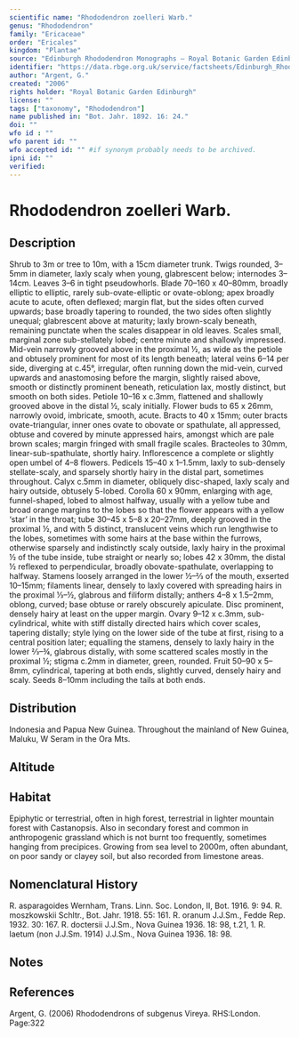 ```yaml
---
scientific name: "Rhododendron zoelleri Warb."
genus: "Rhododendron"
family: "Ericaceae"
order: "Ericales"
kingdom: "Plantae"
source: "Edinburgh Rhododendron Monographs – Royal Botanic Garden Edinburgh"
identifier: "https://data.rbge.org.uk/service/factsheets/Edinburgh_Rhododendron_Monographs.xhtml"
author: "Argent, G."
created: "2006"
rights holder: "Royal Botanic Garden Edinburgh"
license: ""
tags: ["taxonomy", "Rhododendron"]
name published in: "Bot. Jahr. 1892. 16: 24."
doi: ""
wfo id : ""
wfo parent id: ""
wfo accepted id: "" #if synonym probably needs to be archived.                      
ipni id: ""
verified:
---
```


                       

# Rhododendron zoelleri Warb.

## Description
Shrub to 3m or tree to 10m, with a 15cm diameter trunk. Twigs rounded, 3–5mm in diameter, laxly scaly when young, glabrescent below; internodes 3–14cm. Leaves 3–6 in tight pseudowhorls. Blade 70–160 x 40–80mm, broadly elliptic to elliptic, rarely sub-ovate-elliptic or ovate-oblong; apex broadly acute to acute, often deflexed; margin flat, but the sides often curved upwards; base broadly tapering to rounded, the two sides often slightly unequal; glabrescent above at maturity; laxly brown-scaly beneath, remaining punctate when the scales disappear in old leaves. Scales small, marginal zone sub-stellately lobed; centre minute and shallowly impressed. Mid-vein narrowly grooved above in the proximal ½, as wide as the petiole and obtusely prominent for most of its length beneath; lateral veins 6–14 per side, diverging at c.45°, irregular, often running down the mid-vein, curved upwards and anastomosing before the margin, slightly raised above, smooth or distinctly prominent beneath, reticulation lax, mostly distinct, but smooth on both sides. Petiole 10–16 x c.3mm, flattened and shallowly grooved above in the distal ½, scaly initially. Flower buds to 65 x 26mm, narrowly ovoid, imbricate, smooth, acute. Bracts to 40 x 15mm; outer bracts ovate-triangular, inner ones ovate to obovate or spathulate, all appressed, obtuse and covered by minute appressed hairs, amongst which are pale brown scales; margin fringed with small fragile scales. Bracteoles to 30mm, linear-sub-spathulate, shortly hairy. Inflorescence a complete or slightly open umbel of 4–8 flowers. Pedicels 15–40 x 1–1.5mm, laxly to sub-densely stellate-scaly, and sparsely shortly hairy in the distal part, sometimes throughout. Calyx c.5mm in diameter, obliquely disc-shaped, laxly scaly and hairy outside, obtusely 5-lobed. Corolla 60 x 90mm, enlarging with age, funnel-shaped, lobed to almost halfway, usually with a yellow tube and broad orange margins to the lobes so that the flower appears with a yellow ‘star’ in the throat; tube 30–45 x 5–8 x 20–27mm, deeply grooved in the proximal ½, and with 5 distinct, translucent veins which run lengthwise to the lobes, sometimes with some hairs at the base within the furrows, otherwise sparsely and indistinctly scaly outside, laxly hairy in the proximal ½ of the tube inside, tube straight or nearly so; lobes 42 x 30mm, the distal ½ reflexed to perpendicular, broadly obovate-spathulate, overlapping to halfway. Stamens loosely arranged in the lower ½–2⁄3 of the mouth, exserted 10–15mm; filaments linear, densely to laxly covered with spreading hairs in the proximal 1⁄3–½, glabrous and filiform distally; anthers 4–8 x 1.5–2mm, oblong, curved; base obtuse or rarely obscurely apiculate. Disc prominent, densely hairy at least on the upper margin. Ovary 9–12 x c.3mm, sub-cylindrical, white with stiff distally directed hairs which cover scales, tapering distally; style lying on the lower side of the tube at first, rising to a central position later; equalling the stamens, densely to laxly hairy in the lower 2⁄3–¾, glabrous distally, with some scattered scales mostly in the proximal ½; stigma c.2mm in diameter, green, rounded. Fruit 50–90 x 5–8mm, cylindrical, tapering at both ends, slightly curved, densely hairy and scaly. Seeds 8–10mm including the tails at both ends.

## Distribution
Indonesia and Papua New Guinea. Throughout the mainland of New Guinea, Maluku, W Seram in the Ora Mts.

## Altitude


## Habitat
Epiphytic or terrestrial, often in high forest, terrestrial in lighter mountain forest with Castanopsis. Also in secondary forest and common in anthropogenic grassland which is not burnt too frequently, sometimes hanging from precipices. Growing from sea level to 2000m, often abundant, on poor sandy or clayey soil, but also recorded from limestone areas.

## Nomenclatural History
R. asparagoides Wernham, Trans. Linn. Soc. London, II, Bot. 1916. 9: 94. R. moszkowskii Schltr., Bot. Jahr. 1918. 55: 161. R. oranum J.J.Sm., Fedde Rep. 1932. 30: 167. R. doctersii J.J.Sm., Nova Guinea 1936. 18: 98, t.21, 1. R. laetum (non J.J.Sm. 1914) J.J.Sm., Nova Guinea 1936. 18: 98.
                       
## Notes


## References

Argent, G. (2006) Rhododendrons of subgenus Vireya. RHS:London. Page:322
